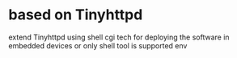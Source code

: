 # based on Tinyhttpd
extend Tinyhttpd using shell cgi tech for deploying the software in embedded devices or only shell tool is supported env
